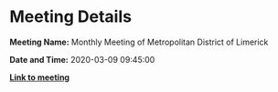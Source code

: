 # Meeting Details

**Meeting Name:** Monthly Meeting of Metropolitan District of Limerick

**Date and Time:** 2020-03-09 09:45:00

**<a href="https://www.limerick.ie/council/whats-on/monthly-meeting-metropolitan-district-limerick-60" target="_blank">Link to meeting</a>**

